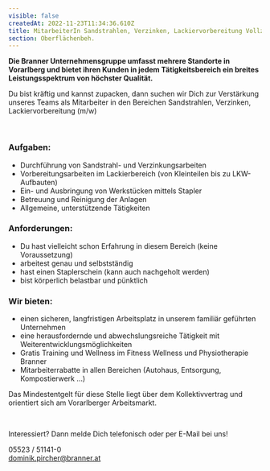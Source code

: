```yaml
---
visible: false
createdAt: 2022-11-23T11:34:36.610Z
title: MitarbeiterIn Sandstrahlen, Verzinken, Lackiervorbereitung Vollzeit (w/m/d)
section: Oberflächenbeh.
---
```

**Die Branner Unternehmensgruppe umfasst mehrere Standorte in Vorarlberg und bietet ihren Kunden in jedem Tätigkeitsbereich ein breites Leistungsspektrum von höchster Qualität.**

Du bist kräftig und kannst zupacken, dann suchen wir Dich zur Verstärkung unseres Teams als Mitarbeiter in den Bereichen Sandstrahlen, Verzinken, Lackiervorbereitung (m/w)

 

### Aufgaben:

* Durchführung von Sandstrahl- und Verzinkungsarbeiten
* Vorbereitungsarbeiten im Lackierbereich (von Kleinteilen bis zu LKW-Aufbauten)
* Ein- und Ausbringung von Werkstücken mittels Stapler
* Betreuung und Reinigung der Anlagen
* Allgemeine, unterstützende Tätigkeiten



### Anforderungen:

* Du hast vielleicht schon Erfahrung in diesem Bereich (keine Voraussetzung)
* arbeitest genau und selbstständig
* hast einen Staplerschein (kann auch nachgeholt werden)
* bist körperlich belastbar und pünktlich



### Wir bieten:

* einen sicheren, langfristigen Arbeitsplatz in unserem familiär geführten Unternehmen
* eine herausfordernde und abwechslungsreiche Tätigkeit mit Weiterentwicklungsmöglichkeiten
* Gratis Training und Wellness im Fitness Wellness und Physiotherapie Branner
* Mitarbeiterrabatte in allen Bereichen (Autohaus, Entsorgung, Kompostierwerk …) 



Das Mindestentgelt für diese Stelle liegt über dem Kollektivvertrag und orientiert sich am Vorarlberger Arbeitsmarkt.

 

Interessiert? Dann melde Dich telefonisch oder per E-Mail bei uns!

05523 / 51141-0\
[dominik.pircher@branner.at](mailto:dominik.pircher@branner.at)